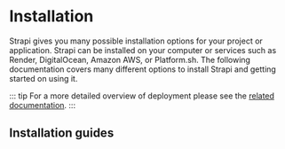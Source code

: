 # Installation

Strapi gives you many possible installation options for your project or application. Strapi can be installed on your computer or services such as Render, DigitalOcean, Amazon AWS, or Platform.sh. The following documentation covers many different options to install Strapi and getting started on using it.

::: tip
For a more detailed overview of deployment please see the [related documentation](./deployment.md).
:::

## Installation guides

<div>
	<InstallLink link="../installation/cli.html">
		<template #icon>
			<svg xmlns="http://www.w3.org/2000/svg" viewBox="0 0 256 271"><g><path d="M116.553,0 L0,67.953 L0,98.096 L49.665,127.882 L91.366,105.163 L91.366,78.74 L179.665,28.034 L241.711,63.77 L241.637,135.222 L156.567,184.231 L128.082,173.694 L90.165,197.882 L91.128,255.785 L117.233,270.858 L234.743,203.897 L234.743,163.65 L221.531,170.761 L221.531,196.347 L117.267,255.461 L104.352,248.005 L103.644,205.48 L128.114,189.128 L157.607,199.658 L256,142.912 L255.065,55.656 L179.678,12.633 L78.016,71.009 L78.016,97.419 L49.824,112.41 L13.35,90.536 L13.35,75.622 L116.243,15.636 L137.841,29.399 L150.89,21.886 L116.553,0 Z M186.0696,71.0918 L164.1876,84.3678 L164.7436,109.9558 L187.1816,122.2678 L209.0636,108.9918 L208.5076,83.4048 L186.0696,71.0918 Z M186.3206,82.6508 L198.6226,89.4018 L198.9276,103.4308 L186.9306,110.7088 L174.6286,103.9588 L174.3236,89.9298 L186.3206,82.6508 Z M73.701,141.0235 L70.738,135.4095 C70.086,134.1755 68.558,133.7035 67.324,134.3545 L47.931,144.5855 C46.697,145.2365 46.224,146.7655 46.876,148.0005 L49.84,153.6175 C50.491,154.8515 52.02,155.3245 53.254,154.6725 L72.645,144.4385 C73.88,143.7865 74.352,142.2575 73.701,141.0235 M84.9168,158.0703 L81.9548,152.4543 C81.2838,151.1813 79.6868,150.7253 78.4438,151.4513 L45.7398,170.5723 C44.5718,171.2563 44.1488,172.7373 44.7798,173.9333 L47.7418,179.5493 C48.4138,180.8223 50.0108,181.2783 51.2528,180.5523 L83.9578,161.4313 C85.1248,160.7483 85.5478,159.2673 84.9168,158.0703 M87.9705,169.6055 L49.5225,191.7065 C48.3435,192.3835 47.9115,193.8735 48.5475,195.0765 L51.5105,200.6915 C52.1785,201.9575 53.7635,202.4165 55.0045,201.7035 L93.4525,179.6025 C94.6325,178.9245 95.0635,177.4345 94.4285,176.2315 L91.4645,170.6165 C90.7965,169.3515 89.2115,168.8925 87.9705,169.6055" fill="#FFF"/></g></svg>
		</template>
		<template #title>CLI</template>
		<template #description>
			Create a project in your local machine using the CLI.
		</template>
	</InstallLink>
</div>

<div>
	<InstallLink link="../installation/docker.html">
		<template #icon>
			<svg xmlns="http://www.w3.org/2000/svg" width="34" height="23"><g fill="#fff" fill-rule="evenodd"><path d="M18.8017 10.5442h3.4333v-3.101h-3.4333zM14.745 10.5442h3.4333v-3.101H14.745v3.101zM10.6892 10.5442h3.4325v-3.101h-3.4334v3.101zM6.6316 10.5442h3.4334v-3.101H6.6316zM2.5759 10.5442h3.4324v-3.101H2.576v3.101zM6.6326 6.8226h3.4324v-3.101H6.6316v3.101zM10.6892 6.8226h3.4325v-3.101h-3.4334v3.101zM14.745 6.8226h3.4333v-3.101H14.745v3.101zM14.745 3.101h3.4333V0H14.745v3.101z"></path><path d="M28.752 8.3043c-.1708-1.2412-.8667-2.317-2.1326-3.2901l-.727-.482-.4866.7243c-.6197.9309-.9318 2.2216-.829 3.46.046.4351.19 1.2145.6408 1.8993-.4498.2405-1.3366.572-2.5144.549H.1285l-.045.2589c-.2111 1.2439-.2075 5.1252 2.329 8.1087 1.9269 2.2675 4.8168 3.4178 8.5889 3.4178 8.1757 0 14.2245-3.741 17.0565-10.5406 1.1136.022 3.5132.0064 4.7461-2.3326.0312-.0533.1056-.1947.3204-.638l.1184-.2424-.693-.46c-.75-.4984-2.4723-.681-3.7979-.4323z"></path></g></svg>
		</template>
		<template #title>Docker</template>
		<template #description>
			Has everything you need to get started; no need to install, configure, or manage additional packages on your server.
		</template>
	</InstallLink>
</div>

<div>
	<InstallLink link="../installation/digitalocean-one-click.html">
		<template #icon>
			<svg width="178" height="177" viewBox="0 0 178 177" xmlns="http://www.w3.org/2000/svg"><g fill="#fff" fill-rule="evenodd"><path d="M89 176.5v-34.2c36.2 0 64.3-35.9 50.4-74-5.1-14-16.4-25.3-30.5-30.4-38.1-13.8-74 14.2-74 50.4H.8C.8 30.6 56.6-14.4 117.1 4.5c26.4 8.3 47.5 29.3 55.7 55.7 18.9 60.5-26.1 116.3-83.8 116.3z" fill-rule="nonzero"></path><path d="M89.1 142.5H55v-34.1h34.1zM55 168.6H28.9v-26.1H55zM28.9 142.5H7v-21.9h21.9v21.9z"></path></g></svg>
		</template>
		<template #title>DigitalOcean One-Click</template>
		<template #description>
			Your project setup in one click with DigitalOcean
		</template>
	</InstallLink>
</div>

<div>
	<InstallLink link="../installation/platformsh.html">
		<template #icon>
			<svg xmlns="http://www.w3.org/2000/svg" viewBox="0 0 50 50"><defs><style>.bcac695a-a0a4-4100-84fd-61ecc421091c{fill:#0a0a0a;}.fc8dd422-fb02-4822-a57e-c20c8b5eef7c{fill:#fff;}</style></defs><g id="b5f9bb49-1614-4b22-8c04-f5182c1803f5" data-name="Layer 2"><g id="b2a28560-5e48-4435-accd-e149b4f96cc0" data-name="Layer 1"><rect class="fc8dd422-fb02-4822-a57e-c20c8b5eef7c" x="10.73" y="10.72" width="28.55" height="11.35"/><rect class="fc8dd422-fb02-4822-a57e-c20c8b5eef7c" x="10.73" y="35.42" width="28.55" height="3.86"/><rect class="fc8dd422-fb02-4822-a57e-c20c8b5eef7c" x="10.73" y="25.74" width="28.55" height="5.82"/></g></g></svg>
		</template>
		<template #title>Platform.sh One-Click</template>
		<template #description>
			Your project setup in one click with Platform.sh
		</template>
	</InstallLink>
</div>

<div>
	<InstallLink link="../installation/render.html">
		<template #icon>
			<svg viewBox="21.7 21.7 181 181" xmlns="http://www.w3.org/2000/svg"><g><polygon class="st0" points="145 31.7 143 31.7 143 33.7 143 52.2 143 54.2 145 54.2 163.6 54.2 165.6 54.2 165.6 52.2 165.6 33.7 165.6 31.7 163.6 31.7" fill="#fff"/><path class="st0" d="M 85.2 31.7 C 78 31.7 71 33.1 64.4 35.9 C 58 38.6 52.3 42.5 47.4 47.4 C 42.5 52.3 38.6 58 35.9 64.4 C 33.1 71 31.7 78 31.7 85.2 L 31.7 163.6 L 31.7 165.6 L 33.7 165.6 L 52.3 165.6 L 54.3 165.6 L 54.3 163.6 L 54.3 84.9 C 54.7 76.8 58.1 69.2 63.8 63.6 C 69.6 57.9 77.2 54.6 85.3 54.3 L 126.5 54.3 L 128.5 54.3 L 128.5 52.3 L 128.5 33.7 L 128.5 31.7 L 126.5 31.7 L 85.2 31.7 Z" fill="#fff"/><polygon class="st0" points="182.1 105.9 180.1 105.9 180.1 107.9 180.1 126.5 180.1 128.5 182.1 128.5 200.7 128.5 202.7 128.5 202.7 126.5 202.7 107.9 202.7 105.9 200.7 105.9" fill="#fff"/><polygon class="st0" points="182.1 68.8 180.1 68.8 180.1 70.8 180.1 89.4 180.1 91.4 182.1 91.4 200.7 91.4 202.7 91.4 202.7 89.4 202.7 70.8 202.7 68.8 200.7 68.8" fill="#fff"/><polygon class="st0" points="200.7 31.7 182.1 31.7 180.1 31.7 180.1 33.7 180.1 52.2 180.1 54.2 182.1 54.2 200.7 54.2 202.7 54.2 202.7 52.2 202.7 33.7 202.7 31.7" fill="#fff"/><polygon class="st0" points="182.1 143 180.1 143 180.1 145 180.1 163.6 180.1 165.6 182.1 165.6 200.7 165.6 202.7 165.6 202.7 163.6 202.7 145 202.7 143 200.7 143" fill="#fff"/><polygon class="st0" points="182.1 180.1 180.1 180.1 180.1 182.1 180.1 200.7 180.1 202.7 182.1 202.7 200.7 202.7 202.7 202.7 202.7 200.7 202.7 182.1 202.7 180.1 200.7 180.1" fill="#fff"/><polygon class="st0" points="145 180.1 143 180.1 143 182.1 143 200.7 143 202.7 145 202.7 163.6 202.7 165.6 202.7 165.6 200.7 165.6 182.1 165.6 180.1 163.6 180.1" fill="#fff"/><polygon class="st0" points="107.9 180.3 105.9 180.3 105.9 182.3 105.9 200.9 105.9 202.9 107.9 202.9 126.5 202.9 128.5 202.9 128.5 200.9 128.5 182.3 128.5 180.3 126.5 180.3" fill="#fff"/><polygon class="st0" points="70.8 180.1 68.8 180.1 68.8 182.1 68.8 200.7 68.8 202.7 70.8 202.7 89.4 202.7 91.4 202.7 91.4 200.7 91.4 182.1 91.4 180.1 89.4 180.1" fill="#fff"/><polygon class="st0" points="33.7 180.1 31.7 180.1 31.7 182.1 31.7 200.7 31.7 202.7 33.7 202.7 52.2 202.7 54.2 202.7 54.2 200.7 54.2 182.1 54.2 180.1 52.2 180.1" fill="#fff"/></g></svg>
		</template>
		<template #title>Render One-Click</template>
		<template #description>
			Deploy your project on Render in one click
		</template>
	</InstallLink>
</div>
